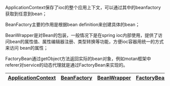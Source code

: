 ApplicationContext保存了ioc的整个应用上下文，可以通过其中的beanfactory获取到任意到bean；

BeanFactory主要的作用是根据bean definition来创建具体的bean；

BeanWrapper是对Bean的包装，一般情况下是在spring ioc内部使用，提供了访问bean的属性值、属性编辑器注册、类型转换等功能，方便ioc容器用统一的方式来访问
bean的属性；

FactoryBean通过getObject方法返回实际的bean对象，例如motan框架中referer对service的动态代理就是通过FactoryBean来实现的。


[ApplicationContext](https://github.com/stevenli91748/JAVA-Architecture/blob/master/JAVA%20Framework/Spring/Spring%E5%9F%BA%E7%A1%80%E7%9F%A5%E8%AF%86/%E6%A0%B8%E5%BF%83%E6%8E%A5%E5%8F%A3%E7%B1%BB---ApplicationContext.md)|[BeanFactory](https://github.com/stevenli91748/JAVA-Architecture/blob/master/JAVA%20Framework/Spring/Spring%E5%9F%BA%E7%A1%80%E7%9F%A5%E8%AF%86/%E6%A0%B8%E5%BF%83%E6%8E%A5%E5%8F%A3%E7%B1%BB---BeanFactory.md)|[BeanWrapper](https://github.com/stevenli91748/JAVA-Architecture/blob/master/JAVA%20Framework/Spring/Spring%E5%9F%BA%E7%A1%80%E7%9F%A5%E8%AF%86/%E6%A0%B8%E5%BF%83%E6%8E%A5%E5%8F%A3%E7%B1%BB---BeanWrapper.md)|[FactoryBean](https://github.com/stevenli91748/JAVA-Architecture/blob/master/JAVA%20Framework/Spring/Spring%E5%9F%BA%E7%A1%80%E7%9F%A5%E8%AF%86/%E6%A0%B8%E5%BF%83%E6%8E%A5%E5%8F%A3%E7%B1%BB---FactoryBean.md)|
---|---|---|---|
